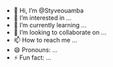 - 👋 Hi, I’m @Styveouamba
- 👀 I’m interested in ...
- 🌱 I’m currently learning ...
- 💞️ I’m looking to collaborate on ...
- 📫 How to reach me ...
- 😄 Pronouns: ...
- ⚡ Fun fact: ...

<!---
Styveouamba/Styveouamba is a ✨ special ✨ repository because its `README.md` (this file) appears on your GitHub profile.
You can click the Preview link to take a look at your changes.
--->
